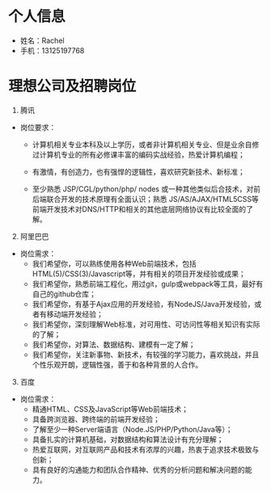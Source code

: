 # 个人信息
* 姓名：Rachel
* 手机：13125197768

# 理想公司及招聘岗位
1. 腾讯
* 岗位要求：
    * 计算机相关专业本科及以上学历，或者非计算机相关专业、但是业余自修过计算机专业的所有必修课丰富的编码实战经验，热爱计算机编程；

    * 有激情，有创造力，也有强悍的逻辑性，喜欢研究新技术、新标准；

    * 至少熟悉 JSP/CGL/python/php/ nodes 或一种其他类似后合技术，对前后端联合开发的技术原理有全面认识；熟悉 JS/AS/AJAX/HTML5CSS等前端开发技术对DNS/HTTP和相关的其他底层网络协议有比较全面的了解。

2. 阿里巴巴
* 岗位需求：
    * 我们希望你，可以熟练使用各种Web前端技术，包括HTML(5)/CSS(3)/Javascript等，并有相关的项目开发经验或成果；
    * 我们希望你，熟悉前端工程化，用过git，gulp或webpack等工具，最好有自己的github仓库；
    * 我们希望你，有基于Ajax应用的开发经验，有NodeJS/Java开发经验，或者有移动端开发经验；
    * 我们希望你，深刻理解Web标准，对可用性、可访问性等相关知识有实际的了解；
    * 我们希望你，对算法、数据结构、建模有一定了解；
    * 我们希望你，关注新事物、新技术，有较强的学习能力，喜欢挑战，并且个性乐观开朗，逻辑性强，善于和各种背景的人合作。

3. 百度
* 岗位需求：
    * 精通HTML、CSS及JavaScript等Web前端技术；
    * 具备跨浏览器、跨终端的前端开发经验；
    * 了解至少一种Server端语言（Node.JS/PHP/Python/Java等）；
    * 具备扎实的计算机基础，对数据结构和算法设计有充分理解；
    * 热爱互联网，对互联网产品和技术有浓厚的兴趣，热衷于追求技术极致与创新；
    * 具有良好的沟通能力和团队合作精神、优秀的分析问题和解决问题的能力。
